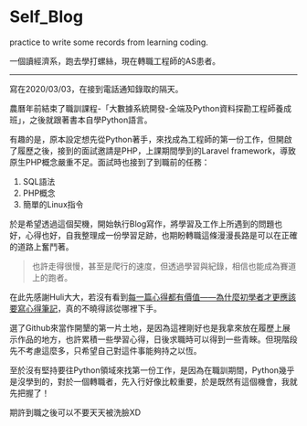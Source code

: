 # Self_Blog
practice to write some records from learning coding.

一個讀經濟系，跑去學打螺絲，現在轉職工程師的AS患者。

---
寫在2020/03/03，在接到電話通知錄取的隔天。

農曆年前結束了職訓課程-「大數據系統開發-全端及Python資料探勘工程師養成班」，之後就跟著書本自學Python語言。

有趣的是，原本設定想先從Python著手，來找成為工程師的第一份工作，但開啟了履歷之後，接到的面試邀請是PHP，上課期間學到的Laravel framework，導致原生PHP概念嚴重不足。面試時也接到了到職前的任務：
1. SQL語法
2. PHP概念
3. 簡單的Linux指令

於是希望透過這個契機，開始執行Blog寫作，將學習及工作上所遇到的問題也好，心得也好，自我整理成一份學習足跡，也期盼轉職這條漫漫長路是可以在正確的道路上奮鬥著。

>也許走得很慢，甚至是爬行的速度，但透過學習與紀錄，相信也能成為賽道上的跑者。

在此先感謝Huli大大，若沒有看到[每一篇心得都有價值——為什麼初學者才更應該要寫心得筆記](https://medium.com/hulis-blog/why-blogging-ab77fd8c6ffa)，真的不曉得該從哪裡下手。

選了Github來當作開墾的第一片土地，是因為這裡剛好也是我拿來放在履歷上展示作品的地方，也許累積一些學習心得，日後求職時可以得到一些青睞。但現階段先不考慮這麼多，只希望自己對這件事能夠持之以恆。

至於沒有堅持要往Python領域來找第一份工作，是因為在職訓期間，Python幾乎是沒學到的，對於一個轉職者，先入行好像比較重要，於是既然有這個機會，我就先把握了！

期許到職之後可以不要天天被洗臉XD


